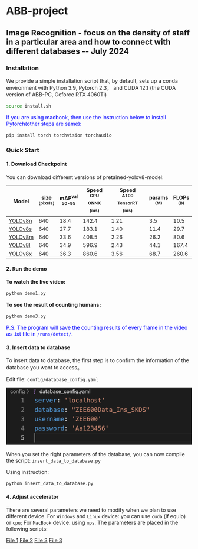 # ABB-project

## Image Recognition - focus on the density of staff in a particular area and how to connect with different databases -- July 2024


### Installation
We provide a simple installation script that, by default, sets up a conda environment with Python 3.9, Pytorch 2.3， and CUDA 12.1 (the CUDA version of ABB-PC, Geforce RTX 4060Ti)

```.bash
source install.sh
```

<font color=blue>If you are using macbook, then use the instruction below to install Pytorch(other steps are same):</font>

```
pip install torch torchvision torchaudio
```

### Quick Start

#### 1. Download Checkpoint

You can download different versions of pretained-yolov8-model:

| Model                                                                                     | size<br><sup>(pixels) | mAP<sup>val<br>50-95 | Speed<br><sup>CPU ONNX<br>(ms) | Speed<br><sup>A100 TensorRT<br>(ms) | params<br><sup>(M) | FLOPs<br><sup>(B) |
| ----------------------------------------------------------------------------------------- | --------------------- | -------------------- | ------------------------------ | ----------------------------------- | ------------------ | ----------------- |
| [YOLOv8n](https://github.com/ultralytics/assets/releases/download/v8.2.0/yolov8n-oiv7.pt) | 640                   | 18.4                 | 142.4                          | 1.21                                | 3.5                | 10.5              |
| [YOLOv8s](https://github.com/ultralytics/assets/releases/download/v8.2.0/yolov8s-oiv7.pt) | 640                   | 27.7                 | 183.1                          | 1.40                                | 11.4               | 29.7              |
| [YOLOv8m](https://github.com/ultralytics/assets/releases/download/v8.2.0/yolov8m-oiv7.pt) | 640                   | 33.6                 | 408.5                          | 2.26                                | 26.2               | 80.6              |
| [YOLOv8l](https://github.com/ultralytics/assets/releases/download/v8.2.0/yolov8l-oiv7.pt) | 640                   | 34.9                 | 596.9                          | 2.43                                | 44.1               | 167.4             |
| [YOLOv8x](https://github.com/ultralytics/assets/releases/download/v8.2.0/yolov8x-oiv7.pt) | 640                   | 36.3                 | 860.6                          | 3.56                                | 68.7               | 260.6             |


#### 2. Run the demo

**To watch the live video:**
```.bash
python demo1.py
```

**To see the result of counting humans:**
```.bash
python demo3.py
```
<font color=blue>P.S. The program will save the counting results of every frame in the video as .txt file in `/runs/detect/`.</font>

#### 3. Insert data to database
To insert data to database, the first step is to confirm the information of the database you want to access。

Edit file: `config/database_config.yaml`

![Alt text](image.png)

When you set the right parameters of the database, you can now compile the script: `insert_data_to_database.py`

Using instruction:
```.bash
python insert_data_to_database.py
```
#### 4. Adjust accelerator
There are several parameters we need to modify when we plan to use different device. For `Windows` and `Linux` device: you can use `cuda` (if equip) or `cpu`; For `MacBook` device: using `mps`. The parameters are placed in the following scripts:

[File 1](demo1.py#L5)
[File 2](demo3.py#L34)
[File 3](/model/counting_num_of_staff.py#L35)
[File 3](/model/show_live_video.py#L6)